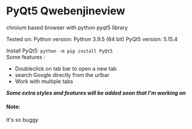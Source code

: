 # PyQt5 Qwebenjineview
chroium based browser with python pyqt5 library

Tested on:
Python version: Python 3.9.5 (64 bit)
PyQt5 version: 5.15.4

Install PyQt5: `python -m pip install PyQt5 `<br>
Some features :
<ul><li>Doubleclick on tab bar to open a new tab</li>
<li>search Google directly from the urlbar</li>
  <li>Work with multiple tabs</li>
</ul>

***Some extra styles and features will be added soon that I'm working on***
<h4>Note:</h4> It's so buggy
